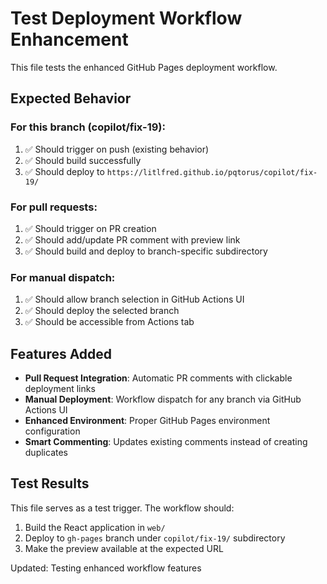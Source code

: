 # Test Deployment Workflow Enhancement

This file tests the enhanced GitHub Pages deployment workflow.

## Expected Behavior

### For this branch (copilot/fix-19):
1. ✅ Should trigger on push (existing behavior)
2. ✅ Should build successfully
3. ✅ Should deploy to `https://litlfred.github.io/pqtorus/copilot/fix-19/`

### For pull requests:
1. ✅ Should trigger on PR creation
2. ✅ Should add/update PR comment with preview link
3. ✅ Should build and deploy to branch-specific subdirectory

### For manual dispatch:
1. ✅ Should allow branch selection in GitHub Actions UI
2. ✅ Should deploy the selected branch
3. ✅ Should be accessible from Actions tab

## Features Added

- **Pull Request Integration**: Automatic PR comments with clickable deployment links
- **Manual Deployment**: Workflow dispatch for any branch via GitHub Actions UI
- **Enhanced Environment**: Proper GitHub Pages environment configuration
- **Smart Commenting**: Updates existing comments instead of creating duplicates

## Test Results

This file serves as a test trigger. The workflow should:
1. Build the React application in `web/`
2. Deploy to `gh-pages` branch under `copilot/fix-19/` subdirectory
3. Make the preview available at the expected URL

Updated: Testing enhanced workflow features